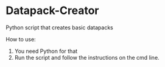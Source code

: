 # Datapack-Creator
Python script that creates basic datapacks

How to use:
1. You need Python for that
2. Run the script and follow the instructions on the cmd line.
